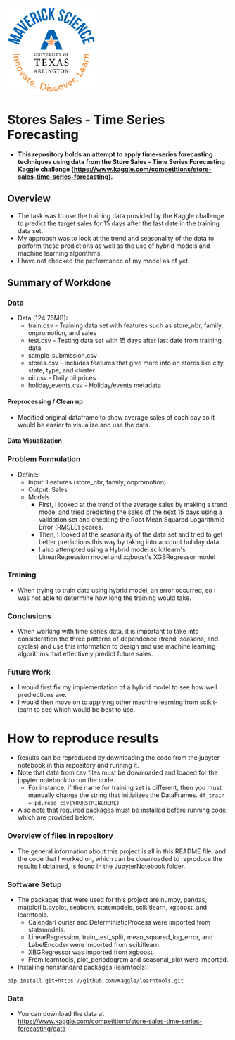 ![](UTA-DataScience-Logo.png)
# Stores Sales - Time Series Forecasting

* **This repository holds an attempt to apply time-series forecasting techniques using data from
the Store Sales - Time Series Forecasting Kaggle challenge (https://www.kaggle.com/competitions/store-sales-time-series-forecasting).**

## Overview

* The task was to use the training data provided by the Kaggle challenge to predict the target sales for 15 days after the last date in the training data set.
* My approach was to look at the trend and seasonality of the data to perform these predictions as well as the use of hybrid models and machine learning algorithms.
* I have not checked the performance of my model as of yet.

## Summary of Workdone

### Data

* Data (124.76MB):
  * train.csv - Training data set with features such as store_nbr, family, onpromotion, and sales
  * test.csv - Testing data set with 15 days after last date from training data
  * sample_submission.csv
  * stores.csv - Includes features that give more info on stores like city, state, type, and cluster
  * oil.csv - Daily oil prices
  * holiday_events.csv - Holiday/events metadata

#### Preprocessing / Clean up

* Modified original dataframe to show average sales of each day so it would be easier to visualize and use the data.

#### Data Visualization

### Problem Formulation

* Define:
  * Input: Features (store_nbr, family, onpromotion)
  * Output: Sales
  * Models
    * First, I looked at the trend of the average sales by making a trend model and tried predicting the sales of the next 15 days using a validation set and checking the Root Mean Squared Logarithmic Error (RMSLE) scores.
    * Then, I looked at the seasonality of the data set and tried to get better predictions this way by taking into account holiday data.
    * I also attempted using a Hybrid model scikitlearn's LinearRegression model and xgboost's XGBRegressor model

### Training

* When trying to train data using hybrid model, an error occurred, so I was not able to determine how long the training would take.

### Conclusions

* When working with time series data, it is important to take into consideration the three patterns of dependence (trend, seasons, and cycles) and use this information to design and use machine learning algorithms that effectively predict future sales.

### Future Work

* I would first fix my implementation of a hybrid model to see how well prediections are.
* I would then move on to applying other machine learning from scikit-learn to see which would be best to use.

# How to reproduce results

* Results can be reproduced by downloading the code from the jupyter notebook in this repository and running it. 
* Note that data from csv files must be downloaded and loaded for the jupyter notebook to run the code.
   * For instance, if the name for training set is different, then you must manually change the string that initializes the DataFrames.
``` df_train = pd.read_csv(YOURSTRINGHERE) ```
* Also note that required packages must be installed before running code, which are provided below.

### Overview of files in repository

* The general information about this project is all in this README file, and the code that I worked on, which can be downloaded to reproduce the results I obtained, is found in the JupyterNotebook folder. 

### Software Setup
* The packages that were used for this project are numpy, pandas, matplotlib.pyplot, seaborn, statsmodels, scikitlearn, xgboost, and learntools.
  * CalendarFourier and DeterministicProcess were imported from statsmodels.
  * LinearRegression, train_test_split, mean_squared_log_error, and LabelEncoder were imported from scikitlearn.
  * XBGRegressor was imported from xgboost.
  * From learntools, plot_periodogram and seasonal_plot were imported. 
* Installing nonstandard packages (learntools):
``` 
pip install git+https://github.com/Kaggle/learntools.git 
```

### Data

* You can download the data at https://www.kaggle.com/competitions/store-sales-time-series-forecasting/data
